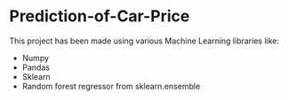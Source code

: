 # Prediction-of-Car-Price

This project has been made using various Machine Learning libraries like:
- Numpy
- Pandas
- Sklearn
- Random forest regressor from sklearn.ensemble
